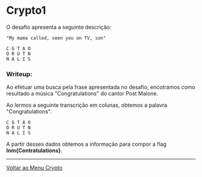 # Crypto1

O desafio apresenta a seguinte descrição:

```
"My mama called, seen you on TV, son"

C G T A O
O R U T N
N A L I S
```

### Writeup:

Ao efetuar uma busca pela frase apresentada no desafio, encotramos como resultado a música "Congratulations" do cantor Post Malone.

Ao lermos a seguinte transcrição em colunas, obtemos a palavra "Congratulations".

```
C G T A O
O R U T N
N A L I S
```

A partir desses dados obtemos a informação para compor a flag **Inm{Contratulations}**.

---

[Voltar ao Menu Crypto](https://writeup.insidersec.io/crypto)
